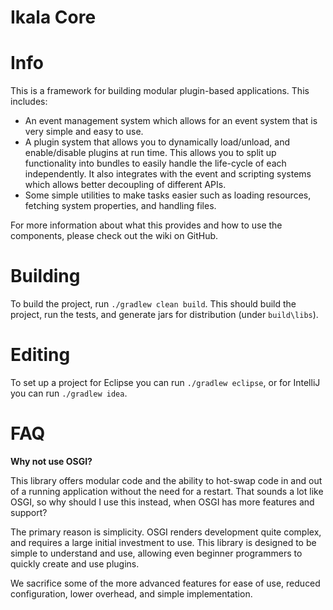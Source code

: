 Ikala Core
=====
# Info
This is a framework for building modular plugin-based applications. This includes:

* An event management system which allows for an event system that is very simple and easy to use. 
* A plugin system that allows you to dynamically load/unload, and enable/disable plugins at run time. This allows you to split up functionality into bundles to easily handle the life-cycle of each independently. It also integrates with the event and scripting systems which allows better decoupling of different APIs.
* Some simple utilities to make tasks easier such as loading resources, fetching system properties, and handling files.

For more information about what this provides and how to use the components, please check out the wiki on GitHub.


# Building

To build the project, run `./gradlew clean build`. This should build the project, run the tests, and generate jars for distribution (under `build\libs`).

# Editing
To set up a project for Eclipse you can run `./gradlew eclipse`, or for IntelliJ you can run `./gradlew idea`.

# FAQ

**Why not use OSGI?**

This library offers modular code and the ability to hot-swap code in and out of a running application without the need for a restart.
That sounds a lot like OSGI, so why should I use this instead, when OSGI has more features and support?

The primary reason is simplicity. OSGI renders development quite complex, and requires a large initial investment to use.
This library is designed to be simple to understand and use, allowing even beginner programmers to quickly create and use plugins.

We sacrifice some of the more advanced features for ease of use, reduced configuration, lower overhead, and simple implementation.
